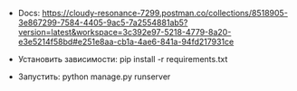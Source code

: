 * Docs:
https://cloudy-resonance-7299.postman.co/collections/8518905-3e867299-7584-4405-9ac5-7a2554881ab5?version=latest&workspace=3c392e97-5218-4779-8a20-e3e5214f58bd#e251e8aa-cb1a-4ae6-841a-94fd217931ce

* Установить зависимости:
pip install -r requirements.txt

* Запустить:
python manage.py runserver